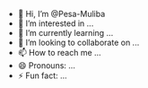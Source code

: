 - 👋 Hi, I’m @Pesa-Muliba
- 👀 I’m interested in ...
- 🌱 I’m currently learning ...
- 💞️ I’m looking to collaborate on ...
- 📫 How to reach me ...
- 😄 Pronouns: ...
- ⚡ Fun fact: ...

<!---
Pesa-Muliba/Pesa-Muliba is a ✨ special ✨ repository because its `README.md` (this file) appears on your GitHub profile.
You can click the Preview link to take a look at your changes.
--->
